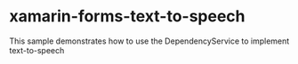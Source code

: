 # xamarin-forms-text-to-speech
This sample demonstrates how to use the DependencyService to implement text-to-speech
